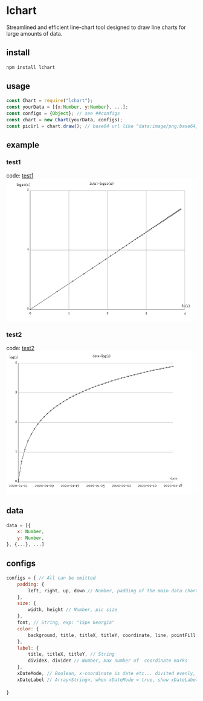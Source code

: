 # lchart

Streamlined and efficient line-chart tool designed to draw line charts for large amounts of data.

## install
```javascript
npm install lchart
```

## usage
```javascript
const Chart = require("lchart");
const yourData = [{x:Number, y:Number}, ...];
const configs = {Object}; // see ##configs
const chart = new Chart(yourData, configs);
const picUrl = chart.draw(); // base64 url like "data:image/png;base64,#picdata#"
```

## example
### test1
code: [test1](/doc/test1.js)
![test1](/doc/result1.png)

### test2
code: [test2](/doc/test2.js)
![test2](/doc/result2.png)

## data
```javascript
data = [{
    x: Number,
    y: Number,
}, {...}, ...]
```

## configs
```javascript
configs = { // All can be omitted
    padding: {
        left, right, up, down // Number, padding of the main data chart
    },
    size: {
        width, height // Number, pic size
    },
    font, // String, exp: "15px Georgia"
    color: {
        background, title, titleX, titleY, coordinate, line, pointFill, grid // String
    },
    label: {
        title, titleX, titleY, // String
        divideX, divideY // Number, max number of  coordinate marks
    },
    xDateMode, // Boolean, x-coordinate is date etc... divited evenly, data.x must be [1, 2, 3, ...]
    xDateLabel // Array<String>, when xDateMode = true, show xDateLabel at x-coordinate instead of x value, length must equal to data.length

}
```

